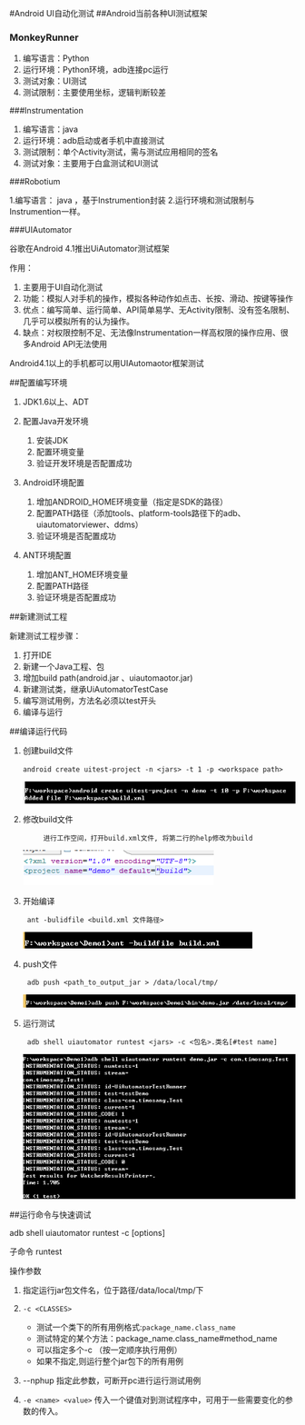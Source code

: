 #Android UI自动化测试
##Android当前各种UI测试框架

### MonkeyRunner 

1. 编写语言：Python
2. 运行环境：Python环境，adb连接pc运行
3. 测试对象：UI测试
4. 测试限制：主要使用坐标，逻辑判断较差

###Instrumentation

1. 编写语言：java
2. 运行环境：adb启动或者手机中直接测试
3. 测试限制：单个Activity测试，需与测试应用相同的签名
4. 测试对象：主要用于白盒测试和UI测试

###Robotium

1.编写语言： java ，基于Instrumention封装
2.运行环境和测试限制与Instrumention一样。

###UIAutomator

谷歌在Android 4.1推出UiAutomator测试框架

作用：

1. 主要用于UI自动化测试
2. 功能：模拟人对手机的操作，模拟各种动作如点击、长按、滑动、按键等操作
3. 优点：编写简单、运行简单、API简单易学、无Activity限制、没有签名限制、几乎可以模拟所有的认为操作。
4. 缺点：对权限控制不足、无法像Instrumentation一样高权限的操作应用、很多Android API无法使用

Android4.1以上的手机都可以用UIAutomaotor框架测试

##配置编写环境

1. JDK1.6以上、ADT
2. 配置Java开发环境
	
	1. 安装JDK
	2. 配置环境变量
	3. 验证开发环境是否配置成功

3. Android环境配置
	
	1. 增加ANDROID_HOME环境变量（指定是SDK的路径）
	2. 配置PATH路径（添加tools、platform-tools路径下的adb、uiautomatorviewer、ddms）
	3. 验证环境是否配置成功

4. ANT环境配置
	
	1. 增加ANT_HOME环境变量
	2. 配置PATH路径
	3. 验证环境是否配置成功

##新建测试工程

新建测试工程步骤：

1. 打开IDE
2. 新建一个Java工程、包 
3. 增加build path(android.jar 、uiautomaotor.jar)
4. 新建测试类，继承UiAutomatorTestCase
5. 编写测试用例，方法名必须以test开头
6. 编译与运行  

##编译运行代码

1. 创建build文件

	`android create uitest-project -n <jars> -t 1 -p <workspace path>`
	
	![](1.png)
2. 修改build文件
	
			进行工作空间，打开build.xml文件, 将第二行的help修改为build
	![](2.png)
3. 开始编译
    
		ant -bulidfile <build.xml 文件路径>
	![](3.png)
4. push文件
	
		adb push <path_to_output_jar > /data/local/tmp/
 	![](4.png)
5. 运行测试
	
		adb shell uiautomator runtest <jars> -c <包名>.类名[#test name]
	![](5.png)


##运行命令与快速调试

adb shell uiautomator runtest <jars> -c <CLASSES> [options]

子命令 runtest

操作参数

1. <JARS> 指定运行jar包文件名，位于路径/data/local/tmp/下
2. `-c <CLASSES>`
	
	* 测试一个类下的所有用例格式:`package_name.class_name`
	* 测试特定的某个方法：package_name.class_name#method_name
	* 可以指定多个-c （按一定顺序执行用例）
	* 如果不指定,则运行整个jar包下的所有用例
3. --nphup
   指定此参数，可断开pc进行运行测试用例
4. `-e <name> <value>` 传入一个键值对到测试程序中，可用于一些需要变化的参数的传入。  

